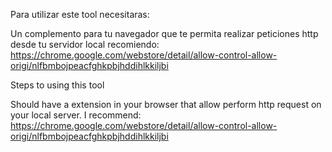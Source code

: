 Para utilizar este tool necesitaras:

Un complemento para tu navegador que te permita realizar peticiones http desde tu servidor local
recomiendo: https://chrome.google.com/webstore/detail/allow-control-allow-origi/nlfbmbojpeacfghkpbjhddihlkkiljbi

Steps to using this tool

Should have a extension in your browser that allow perform http request on your local server. 
I recommend: https://chrome.google.com/webstore/detail/allow-control-allow-origi/nlfbmbojpeacfghkpbjhddihlkkiljbi
